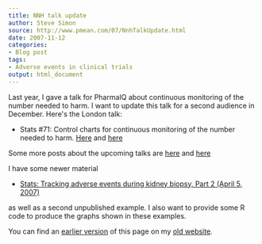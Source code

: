 ```yaml
---
title: NNH talk update
author: Steve Simon
source: http://www.pmean.com/07/NnhTalkUpdate.html
date: 2007-11-12
categories:
- Blog post
tags:
- Adverse events in clinical trials
output: html_document
---
```


Last year, I gave a talk for PharmaIQ about continuous monitoring of the number needed to harm. I want to update this talk for a second audience in December. Here's the London talk:

+ Stats #71: Control charts for continuous monitoring of the number needed to harm. [Here][sim3] and [here][sim4]


Some more posts about the upcoming talks are [here][sim5] and [here][sim6]

I have some newer material

+ [Stats: Tracking adverse events during kidney biopsy, Part 2 (April 5, 2007)][sim7]

as well as a second unpublished example. I also want to provide some R code to produce the graphs shown in these examples.

You can find an [earlier version][sim1] of this page on my [old website][sim2].

[sim1]: http://www.pmean.com/07/NnhTalkUpdate.html
[sim2]: http://www.pmean.com
[sim3]: http://new.pmean.com/conferencematerials/
[sim4]: http://new.pmean.com/continuousmonitoringnnh/
[sim5]: http://new.pmean.com/pharmaiqtalks/
[sim6]: http://new.pmean.com/conferencematerials/
[sim7]: http://www.pmean.com/07/TrackingAdverseEventsPart2.html
